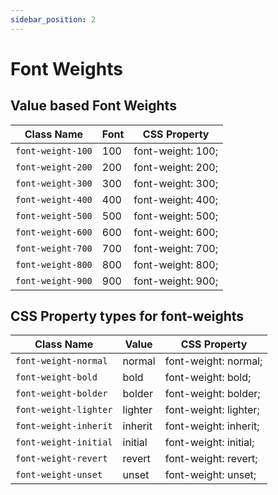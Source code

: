 ```yaml
---
sidebar_position: 2
---
```


# Font Weights

## Value based Font Weights

| Class Name | Font | CSS Property |
|------------|------------|--------------|
| `font-weight-100` | 100   | font-weight: 100; |
| `font-weight-200` | 200   | font-weight: 200; |
| `font-weight-300` | 300   | font-weight: 300; |
| `font-weight-400` | 400   | font-weight: 400; |
| `font-weight-500` | 500   | font-weight: 500; |
| `font-weight-600` | 600   | font-weight: 600; |
| `font-weight-700` | 700   | font-weight: 700; |
| `font-weight-800` | 800   | font-weight: 800; |
| `font-weight-900` | 900   | font-weight: 900; |

## CSS Property types for font-weights

| Class Name | Value | CSS Property |
|------------|-------|--------------|
| `font-weight-normal` | normal | font-weight: normal; |
| `font-weight-bold` | bold | font-weight: bold; |
| `font-weight-bolder` | bolder | font-weight: bolder; |
| `font-weight-lighter` | lighter | font-weight: lighter; |
| `font-weight-inherit` | inherit | font-weight: inherit; |
| `font-weight-initial` | initial | font-weight: initial; |
| `font-weight-revert` | revert | font-weight: revert; |
| `font-weight-unset` | unset | font-weight: unset; |